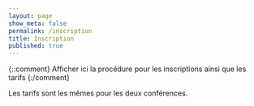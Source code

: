 ```yaml
---
layout: page
show_meta: false
permalink: /inscription
title: Inscription
published: true
---
```

{::comment}
Afficher ici la procédure pour les inscriptions ainsi que les tarifs
{:/comment}

Les tarifs sont les mêmes pour les deux conférences.